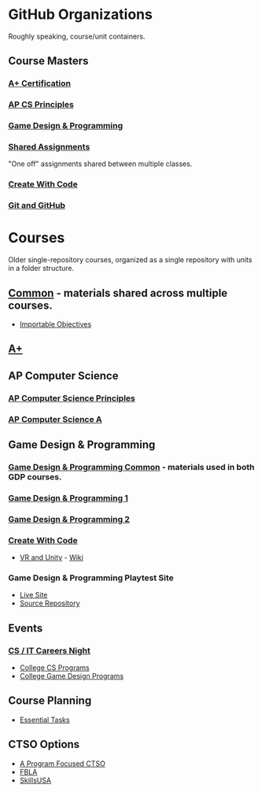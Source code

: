 # GitHub Organizations

Roughly speaking, course/unit containers.

## Course Masters

### [A+ Certification](https://github.com/APlus-Master)

### [AP CS Principles](https://github.com/CSP-Master)

### [Game Design & Programming](https://github.com/GDP-Master)

### [Shared Assignments](https://github.com/Shared-Master)

"One off" assignments shared between multiple classes.

### [Create With Code](https://github.com/Create-With-Code-Master)

### [Git and GitHub](https://github.com/Git-and-GitHub-Master)

# Courses

Older single-repository courses, organized as a single repository with units in a folder structure.

## [Common](https://github.com/DouglasUrner/Common) - materials shared across multiple courses.

* [Importable Objectives](https://docs.google.com/spreadsheets/d/1znEmmPVIqyuKuEIykr42J01GpGllssM1PG2sf0lqiyg/edit?usp=sharing)

## [A+](https://github.com/DouglasUrner/A-Plus)

## AP Computer Science

### [AP Computer Science Principles](https://github.com/DouglasUrner/CSP)

### [AP Computer Science A](https://github.com/DouglasUrner/CSA)

## Game Design & Programming

### [Game Design & Programming Common](https://github.com/DouglasUrner/GDP-Common) - materials used in both GDP courses.

### [Game Design & Programming 1](https://github.com/DouglasUrner/GDP1)

### [Game Design & Programming 2](https://github.com/DouglasUrner/GDP2)

### [Create With Code](https://github.com/DouglasUrner/Create-With-Code)

* [VR and Unity](https://github.com/DouglasUrner/VR-and-Unity) - [Wiki](https://github.com/DouglasUrner/VR-and-Unity/wiki)

### Game Design & Programming Playtest Site
* [Live Site](https://douglasurner.github.io/GDP-Playtest/)
* [Source Repository](https://github.com/DouglasUrner/GDP-Playtest)

## Events

### [CS / IT Careers Night](https://github.com/DouglasUrner/CS-Careers)

* [College CS Programs](https://github.com/DouglasUrner/Common/blob/master/career-pathway/college-cs-programs.md)
* [College Game Design Programs](https://github.com/DouglasUrner/Common/blob/master/resources/game-design-programs.md)

## Course Planning

* [Essential Tasks](https://github.com/DouglasUrner/CS-Essential-Tasks)

## CTSO Options

* [A Program Focused CTSO](https://github.com/DouglasUrner/CS-CTSO)
* [FBLA]()
* [SkillsUSA]()
